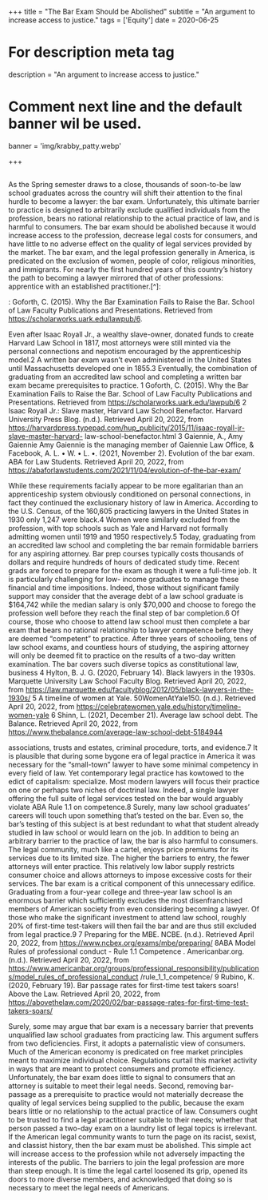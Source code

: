 +++
title = "The Bar Exam Should be Abolished"
subtitle = "An argument to increase access to justice."
tags = ['Equity']
date = 2020-06-25

# For description meta tag
description = "An argument to increase access to justice."

# Comment next line and the default banner wil be used.
banner = 'img/krabby_patty.webp'

+++

## 

As the Spring semester draws to a close, thousands of soon-to-be law school graduates
across the country will shift their attention to the final hurdle to become a lawyer: the bar exam. Unfortunately, this ultimate barrier to practice is designed to arbitrarily exclude qualified individuals from the profession, bears no rational relationship to the actual practice of law, and is harmful to consumers. The bar exam should be abolished because it would increase access to the profession, decrease legal costs for consumers, and have little to no adverse effect on the quality of legal services provided by the market.
The bar exam, and the legal profession generally in America, is predicated on the exclusion of women, people of color, religious minorities, and immigrants. For nearly the first hundred years of this country’s history the path to becoming a lawyer mirrored that of other professions: apprentice with an established practitioner.[^]: 

: Goforth, C. (2015). Why the Bar Examination Fails to Raise the Bar. School of Law Faculty Publications and Presentations. Retrieved from https://scholarworks.uark.edu/lawpub/6. 

Even after Isaac Royall Jr., a wealthy slave-owner, donated funds to create Harvard Law School in 1817, most attorneys were still minted via the personal connections and nepotism encouraged by the apprenticeship model.2 A written bar exam wasn’t even administered in the United States until Massachusetts developed one in 1855.3 Eventually, the combination of graduating from an accredited law school and completing a written bar exam became prerequisites to practice.
1 Goforth, C. (2015). Why the Bar Examination Fails to Raise the Bar. School of Law Faculty Publications and Presentations. Retrieved from https://scholarworks.uark.edu/lawpub/6
2 Isaac Royall Jr.: Slave master, Harvard Law School Benefactor. Harvard University Press Blog. (n.d.). Retrieved April 20, 2022, from https://harvardpress.typepad.com/hup_publicity/2015/11/isaac-royall-jr-slave-master-harvard- law-school-benefactor.html
3 Gaiennie, A., Amy Gaiennie Amy Gaiennie is the managing member of Gaiennie Law Office, & Facebook, A. L. • W. • L. •. (2021, November 2). Evolution of the bar exam. ABA for Law Students. Retrieved April 20, 2022, from https://abaforlawstudents.com/2021/11/04/evolution-of-the-bar-exam/
  
While these requirements facially appear to be more egalitarian than an apprenticeship system obviously conditioned on personal connections, in fact they continued the exclusionary history of law in America. According to the U.S. Census, of the 160,605 practicing lawyers in the United States in 1930 only 1,247 were black.4 Women were similarly excluded from the profession, with top schools such as Yale and Harvard not formally admitting women until 1919 and 1950 respectively.5 Today, graduating from an accredited law school and completing the bar remain formidable barriers for any aspiring attorney. Bar prep courses typically costs thousands of dollars and require hundreds of hours of dedicated study time. Recent grads are forced to prepare for the exam as though it were a full-time job. It is particularly challenging for low- income graduates to manage these financial and time impositions. Indeed, those without significant family support may consider that the average debt of a law school graduate is $164,742 while the median salary is only $70,000 and choose to forego the profession well before they reach the final step of bar completion.6
Of course, those who choose to attend law school must then complete a bar exam that bears no rational relationship to lawyer competence before they are deemed “competent” to practice. After three years of schooling, tens of law school exams, and countless hours of studying, the aspiring attorney will only be deemed fit to practice on the results of a two-day written examination. The bar covers such diverse topics as constitutional law, business
4 Hylton, B. J. G. (2020, February 14). Black lawyers in the 1930s. Marquette University Law School Faculty Blog. Retrieved April 20, 2022, from https://law.marquette.edu/facultyblog/2012/05/black-lawyers-in-the-1930s/
5 A timeline of women at Yale. 50WomenAtYale150. (n.d.). Retrieved April 20, 2022, from https://celebratewomen.yale.edu/history/timeline-women-yale
6 Shinn, L. (2021, December 21). Average law school debt. The Balance. Retrieved April 20, 2022, from https://www.thebalance.com/average-law-school-debt-5184944
 
associations, trusts and estates, criminal procedure, torts, and evidence.7 It is plausible that during some bygone era of legal practice in America it was necessary for the “small-town” lawyer to have some minimal competency in every field of law. Yet contemporary legal practice has kowtowed to the edict of capitalism: specialize. Most modern lawyers will focus their practice on one or perhaps two niches of doctrinal law. Indeed, a single lawyer offering the full suite of legal services tested on the bar would arguably violate ABA Rule 1.1 on competence.8 Surely, many law school graduates’ careers will touch upon something that’s tested on the bar. Even so, the bar’s testing of this subject is at best redundant to what that student already studied in law school or would learn on the job.
In addition to being an arbitrary barrier to the practice of law, the bar is also harmful to consumers. The legal community, much like a cartel, enjoys price premiums for its services due to its limited size. The higher the barriers to entry, the fewer attorneys will enter practice. This relatively low labor supply restricts consumer choice and allows attorneys to impose excessive costs for their services. The bar exam is a critical component of this unnecessary edifice. Graduating from a four-year college and three-year law school is an enormous barrier which sufficiently excludes the most disenfranchised members of American society from even considering becoming a lawyer. Of those who make the significant investment to attend law school, roughly 20% of first-time test-takers will then fail the bar and are thus still excluded from legal practice.9
7 Preparing for the MBE. NCBE. (n.d.). Retrieved April 20, 2022, from https://www.ncbex.org/exams/mbe/preparing/
8ABA Model Rules of professional conduct - Rule 1.1 Competence . Americanbar.org. (n.d.). Retrieved April 20, 2022, from https://www.americanbar.org/groups/professional_responsibility/publications/model_rules_of_professional_conduct /rule_1_1_competence/
9 Rubino, K. (2020, February 19). Bar passage rates for first-time test takers soars! Above the Law. Retrieved April 20, 2022, from https://abovethelaw.com/2020/02/bar-passage-rates-for-first-time-test-takers-soars/
 
Surely, some may argue that bar exam is a necessary barrier that prevents unqualified law school graduates from practicing law. This argument suffers from two deficiencies. First, it adopts a paternalistic view of consumers. Much of the American economy is predicated on free market principles meant to maximize individual choice. Regulations curtail this market activity in ways that are meant to protect consumers and promote efficiency. Unfortunately, the bar exam does little to signal to consumers that an attorney is suitable to meet their legal needs. Second, removing bar-passage as a prerequisite to practice would not materially decrease the quality of legal services being supplied to the public, because the exam bears little or no relationship to the actual practice of law. Consumers ought to be trusted to find a legal practitioner suitable to their needs; whether that person passed a two-day exam on a laundry list of legal topics is irrelevant.
If the American legal community wants to turn the page on its racist, sexist, and classist history, then the bar exam must be abolished. This simple act will increase access to the profession while not adversely impacting the interests of the public. The barriers to join the legal profession are more than steep enough. It is time the legal cartel loosened its grip, opened its doors to more diverse members, and acknowledged that doing so is necessary to meet the legal needs of Americans.

